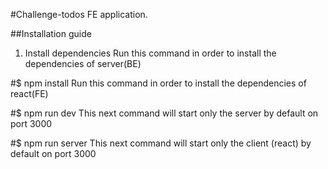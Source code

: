 #Challenge-todos
FE application.

##Installation guide
1. Install dependencies
Run this command in order to install the dependencies of server(BE)

#$ npm install
Run this command in order to install the dependencies of react(FE)

#$ npm run dev
This next command will start only the server by default on port 3000

#$ npm run server
This next command will start only the client (react) by default on port 3000

